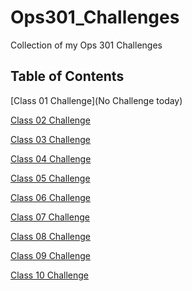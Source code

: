 # Ops301_Challenges
Collection of my Ops 301 Challenges

## Table of Contents
[Class 01 Challenge](No Challenge today)

[Class 02 Challenge](https://github.com/AmlesetT/Ops301_Challenges/blob/main/Var--Log--Syslog.sh)

[Class 03 Challenge](https://github.com/AmlesetT/Ops301_Challenges/blob/main/change_permissions.sh)

[Class 04 Challenge](https://github.com/AmlesetT/Ops301_Challenges/blob/main/bash-conditionals.sh)

[Class 05 Challenge](https://github.com/AmlesetT/Ops301_Challenges/blob/main/clearing_logs.sh)

[Class 06 Challenge]()

[Class 07 Challenge]()

[Class 08 Challenge]()

[Class 09 Challenge]()

[Class 10 Challenge]()

